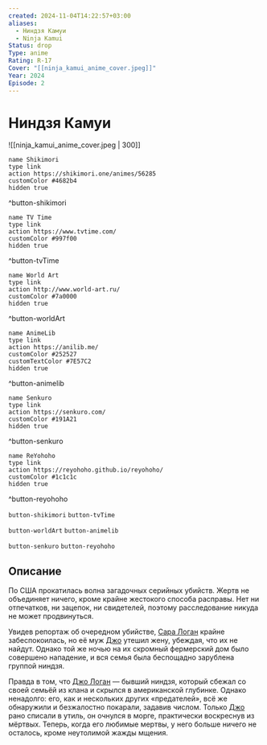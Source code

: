 ```yaml
---
created: 2024-11-04T14:22:57+03:00
aliases:
  - Ниндзя Камуи
  - Ninja Kamui
Status: drop
Type: anime
Rating: R-17
Cover: "[[ninja_kamui_anime_cover.jpeg]]"
Year: 2024
Episode: 2
---
```


# Ниндзя Камуи

![[ninja_kamui_anime_cover.jpeg | 300]]

```button
name Shikimori
type link
action https://shikimori.one/animes/56285
customColor #4682b4
hidden true
```
^button-shikimori

```button
name TV Time
type link
action https://www.tvtime.com/
customColor #997f00
hidden true
```
^button-tvTime

```button
name World Art
type link
action http://www.world-art.ru/
customColor #7a0000
hidden true
```
^button-worldArt

```button
name AnimeLib
type link
action https://anilib.me/
customColor #252527
customTextColor #7E57C2
hidden true
```
^button-animelib

```button
name Senkuro
type link
action https://senkuro.com/
customColor #191A21
hidden true
```
^button-senkuro

```button
name ReYohoho
type link
action https://reyohoho.github.io/reyohoho/
customColor #1c1c1c
hidden true
```
^button-reyohoho

`button-shikimori` `button-tvTime`

`button-worldArt` `button-animelib`

`button-senkuro` `button-reyohoho`

## Описание

По США прокатилась волна загадочных серийных убийств. Жертв не объединяет ничего, кроме крайне жестокого способа расправы. Нет ни отпечатков, ни зацепок, ни свидетелей, поэтому расследование никуда не может продвинуться.

Увидев репортаж об очередном убийстве, [Сара Логан](https://shikimori.one/characters/200779-sara-logan) крайне забеспокоилась, но её муж [Джо](https://shikimori.one/characters/243018-joe-logan) утешил жену, убеждая, что их не найдут. Однако той же ночью на их скромный фермерский дом было совершено нападение, и вся семья была беспощадно зарублена группой ниндзя.

Правда в том, что [Джо Логан](https://shikimori.one/characters/243018-joe-logan) — бывший ниндзя, который сбежал со своей семьёй из клана и скрылся в американской глубинке. Однако ненадолго: его, как и нескольких других «предателей», всё же обнаружили и безжалостно покарали, задавив числом. Только [Джо](https://shikimori.one/characters/243018-joe-logan) рано списали в утиль, он очнулся в морге, практически воскреснув из мёртвых. Теперь, когда его любимые мертвы, у него больше ничего не осталось, кроме неутолимой жажды мщения.
